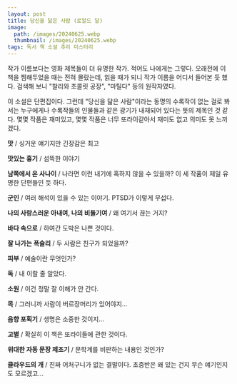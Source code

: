 ```yaml
---
layout: post
title: 당신을 닮은 사람 (로알드 달)
image:
  path: /images/20240625.webp
  thumbnail: /images/20240625.webp
tags: 독서 책 소설 추리 미스터리
---
```

작가 이름보다는 영화 제목들이 더 유명한 작가. 적어도 나에게는 그렇다. 오래전에 이 책을 찜해두었을 때는 전혀 몰랐는데, 읽을 때가 되니 작가 이름을 어디서 들어본 듯 했다. 검색해 보니 "찰리와 초콜릿 공장", "마틸다" 등의 원작자였다.

이 소설은 단편집이다. 그런데 "당신을 닮은 사람"이라는 동명의 수록작이 없는 걸로 봐서는 누구에게나 수록작들의 인물들과 같은 광기가 내재되어 있다는 뜻의 제목인 것 같다. 몇몇 작품은 재미있고, 몇몇 작품은 너무 또라이같아서 재미도 없고 의미도 못 느끼겠다.

**맛** / 싱거운 얘기지만 긴장감은 최고

**맛있는 흉기** / 섬뜩한 이야기

**남쪽에서 온 사나이** / 나라면 이런 내기에 혹하지 않을 수 있을까? 이 세 작품이 제일 유명한 단편들인 듯 하다.

**군인** / 여러 해석이 있을 수 있는 이야기. PTSD가 이렇게 무섭다. 

**나의 사랑스러운 아내여, 나의 비둘기여** / 왜 여기서 끊는 거지?

**바다 속으로** / 하여간 도박은 나쁜 것이다. 

**잘 나가는 폭슬리** / 두 사람은 친구가 되었을까?

**피부** / 예술이란 무엇인가?

**독** / 내 이랄 줄 알았다. 

**소원** / 이건 정말 잘 이해가 안 간다. 

**목** / 그러니까 사람이 버르장머리가 있어야지...

**음향 포획기** / 생명은 소중한 것이지...

**고별** / 확실히 이 책은 또라이들에 관한 것이다. 

**위대한 자동 문장 제조기** / 문학계를 비판하는 내용인 것인가?

**클라우드의 개** / 진짜 어처구니가 없는 결말이다. 초중반은 왜 있는 건지 무슨 얘기인지도 모르겠고...
